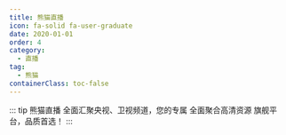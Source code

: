 ```yaml
---
title: 熊猫直播
icon: fa-solid fa-user-graduate
date: 2020-01-01
order: 4
category:
  - 直播
tag:
  - 熊猫
containerClass: toc-false
---
```


<ArtPlayer :src="state.src" :config="hlsConfig(state.p)" />

::: tip 熊猫直播
全面汇聚央视、卫视频道，您的专属 全面聚合高清资源 旗舰平台，品质首选！
:::

<script setup>
  import iptv from '@db/iptv.js'
  import { hlsConfig } from '@cps/artConst'
  import { useStorage } from '@vueuse/core'
  import { onMounted } from "vue";

  const state = useStorage(
    "xiongmao",
    {
      src:"",
      p: []
    }
  )

  onMounted(async () => {
    const { data } = await iptv.find({ "name": "xiongmao" })
    state.value.p = data
    state.value.src = data[0].url
  });
</script>

